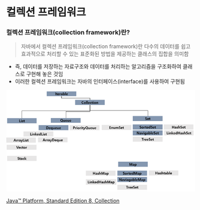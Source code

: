 # 컬렉션 프레임워크

### 컬렉션 프레임워크(collection framework)란?

> 자바에서 컬렉션 프레임워크(collection framework)란 다수의 데이터를 쉽고 효과적으로 처리할 수 있는 표준화된 방법을 제공하는 클래스의 집합을 의미함

* 즉, 데이터를 저장하는 자료구조와 데이터를 처리하는 알고리즘을 구조화하여 클래스로 구현해 놓은 것임
* 이러한 컬렉션 프레임워크는 자바의 인터페이스(interface)를 사용하여 구현됨



![](./image/컬랙션프레임워크.PNG)



[Java™ Platform, Standard Edition 8, Collection](https://docs.oracle.com/javase/8/docs/api/java/util/Collection.html)